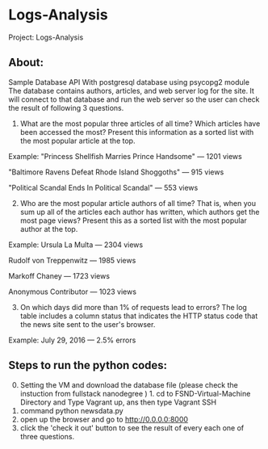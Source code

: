 # Logs-Analysis
Project: Logs-Analysis

## About:
Sample Database API With postgresql database using psycopg2 module
The database contains authors, articles, and web server log for the site.
It will connect to that database and run the web server so the user can check the result of following 3 questions.

  1. What are the most popular three articles of all time? 
  Which articles have been accessed the most? Present this information as a sorted list with the most popular article at the top.

  Example:
  "Princess Shellfish Marries Prince Handsome" — 1201 views
  
  "Baltimore Ravens Defeat Rhode Island Shoggoths" — 915 views
  
  "Political Scandal Ends In Political Scandal" — 553 views

  2. Who are the most popular article authors of all time? 
  That is, when you sum up all of the articles each author has written, which authors get the most page views? 
  Present this as a sorted list with the most popular author at the top.

  Example:
  Ursula La Multa — 2304 views
  
  Rudolf von Treppenwitz — 1985 views
  
  Markoff Chaney — 1723 views
  
  Anonymous Contributor — 1023 views

  3. On which days did more than 1% of requests lead to errors? 
  The log table includes a column status that indicates the HTTP status code that the news site sent to the user's browser.

  Example:
  July 29, 2016 — 2.5% errors
  
## Steps to run the python codes:

  0. Setting the VM and download the database file (please check the instuction from fullstack nanodegree )
	1. cd to FSND-Virtual-Machine Directory and Type Vagrant up, ans then type Vagrant SSH
  2. command python newsdata.py 
  3. open up the browser and go to http://0.0.0.0:8000
  4. click the 'check it out' button to see the result of every each one of three questions.

	
